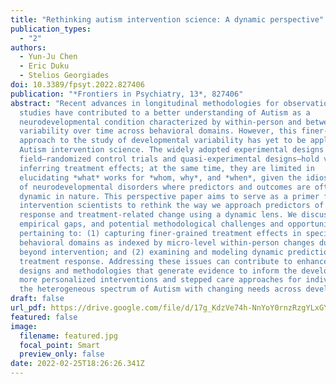 ```yaml
---
title: "Rethinking autism intervention science: A dynamic perspective"
publication_types:
  - "2"
authors:
  - Yun-Ju Chen
  - Eric Duku
  - Stelios Georgiades
doi: 10.3389/fpsyt.2022.827406
publication: "*Frontiers in Psychiatry, 13*, 827406"
abstract: "Recent advances in longitudinal methodologies for observational
  studies have contributed to a better understanding of Autism as a
  neurodevelopmental condition characterized by within-person and between-person
  variability over time across behavioral domains. However, this finer-grained
  approach to the study of developmental variability has yet to be applied to
  Autism intervention science. The widely adopted experimental designs in the
  field—randomized control trials and quasi-experimental designs—hold value for
  inferring treatment effects; at the same time, they are limited in
  elucidating *what* works for *whom, why*, and *when*, given the idiosyncrasies
  of neurodevelopmental disorders where predictors and outcomes are often
  dynamic in nature. This perspective paper aims to serve as a primer for Autism
  intervention scientists to rethink the way we approach predictors of treatment
  response and treatment-related change using a dynamic lens. We discuss several
  empirical gaps, and potential methodological challenges and opportunities
  pertaining to: (1) capturing finer-grained treatment effects in specific
  behavioral domains as indexed by micro-level within-person changes during and
  beyond intervention; and (2) examining and modeling dynamic prediction of
  treatment response. Addressing these issues can contribute to enhanced study
  designs and methodologies that generate evidence to inform the development of
  more personalized interventions and stepped care approaches for individuals on
  the heterogeneous spectrum of Autism with changing needs across development."
draft: false
url_pdf: https://drive.google.com/file/d/17g_KdzVe74h-NnYoY0rnzRzgYLxGYM7f/view?usp=share_link
featured: false
image:
  filename: featured.jpg
  focal_point: Smart
  preview_only: false
date: 2022-02-25T18:26:26.341Z
---
```

